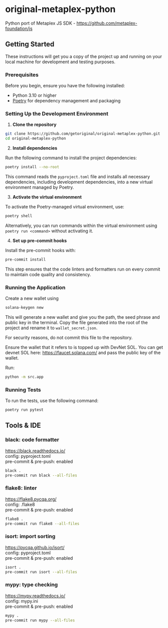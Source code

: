# original-metaplex-python
Python port of Metaplex JS SDK - https://github.com/metaplex-foundation/js

## Getting Started

These instructions will get you a copy of the project up and running on your local machine for development and testing purposes.

### Prerequisites

Before you begin, ensure you have the following installed:
- Python 3.10 or higher
- [Poetry](https://python-poetry.org/docs/#installation) for dependency management and packaging

### Setting Up the Development Environment

1. **Clone the repository**

```bash
git clone https://github.com/getoriginal/original-metaplex-python.git
cd original-metaplex-python
```

2. **Install dependencies**

Run the following command to install the project dependencies:

```bash
poetry install --no-root
```


This command reads the `pyproject.toml` file and installs all necessary dependencies, including development dependencies, into a new virtual environment managed by Poetry.

3. **Activate the virtual environment**

To activate the Poetry-managed virtual environment, use:

```bash
poetry shell
```


Alternatively, you can run commands within the virtual environment using `poetry run <command>` without activating it.

4. **Set up pre-commit hooks**

Install the pre-commit hooks with:

```bash
pre-commit install
```

This step ensures that the code linters and formatters run on every commit to maintain code quality and consistency.

### Running the Application

Create a new wallet using 
    
```bash
solana-keygen new
```

This will generate a new wallet and give you the path, the seed phrase and public key in the terminal. Copy the file generated into the root of the project and rename it to `wallet_secret.json`.

For security reasons, do not commit this file to the repository.

Ensure the wallet that it refers to is topped up with DevNet SOL. You can get devnet SOL here: https://faucet.solana.com/ and pass the public key of the wallet.

Run:
    
```bash
python -m src.app
```


### Running Tests

To run the tests, use the following command:

```bash
poetry run pytest
```

## Tools & IDE

### black: code formatter

https://black.readthedocs.io/  
config: pyproject.toml  
pre-commit & pre-push: enabled

```bash
black .
pre-commit run black --all-files
```


### flake8: linter

https://flake8.pycqa.org/  
config: .flake8  
pre-commit & pre-push: enabled  

```bash
flake8 .
pre-commit run flake8 --all-files
```

### isort: import sorting

https://pycqa.github.io/isort/  
config: pyproject.toml  
pre-commit & pre-push: enabled

```bash
isort .
pre-commit run isort --all-files
```

### mypy: type checking

https://mypy.readthedocs.io/  
config: mypy.ini  
pre-commit & pre-push: enabled

```bash
mypy .
pre-commit run mypy --all-files
```